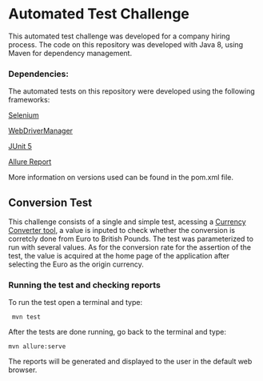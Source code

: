 # Automated Test Challenge
This automated test challenge was developed for a company hiring process.
The code on this repository was developed with Java 8, using Maven for dependency management.

### Dependencies:
The automated tests on this repository were developed using the following frameworks:

[Selenium](https://www.selenium.dev/documentation/overview/)

[WebDriverManager](https://github.com/bonigarcia/webdrivermanager)

[JUnit 5](https://junit.org/junit5/)

[Allure Report](https://qameta.io/allure-report/)

More information on versions used can be found in the pom.xml file.

## Conversion Test
This challenge consists of a single and simple test, acessing a [Currency Converter tool](https://www.xe.com/currencyconverter/),  a value is inputed to check whether the conversion is corretcly done from Euro to British Pounds.
The test was parameterized to run with several values.
As for the conversion rate for the assertion of the test, the value is acquired at the home page of the application after selecting the Euro as the origin currency.

### Running the test and checking reports
To run the test open a terminal and type:
```
 mvn test 
```
After the tests are done running, go back to the terminal and type:
```
mvn allure:serve
```
The reports will be generated and displayed to the user in the default web browser.